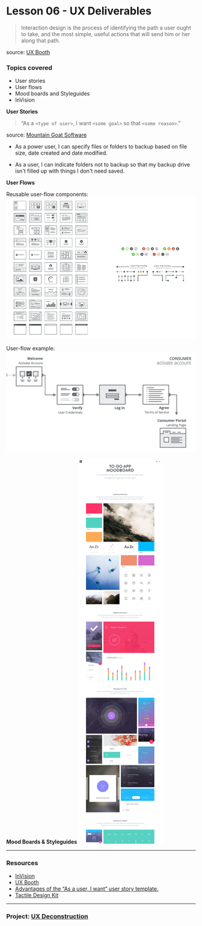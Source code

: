 # Lesson 06 - UX Deliverables


> Interaction design is the process of identifying the path a user ought to take, and the most simple, useful actions that will send him or her along that path.

source: [UX Booth][2]



### Topics covered

* User stories
* User flows
* Mood boards and Styleguides
* InVision



**User Stories**

> “As a `<type of user>`, I want `<some goal>` so that `<some reason>`.”

source: [Mountain Goat Software][3]


* As a power user, I can specify files or folders to backup based on file size, date created and date modified.

* As a user, I can indicate folders not to backup so that my backup drive isn't filled up with things I don't need saved.


**User Flows**

Reusable user-flow components:
![Reusable user-flow components](img/user-flows-components.png)


User-flow example:
![User-flow example](img/user-flow-example.jpg)


**Mood Boards & Styleguides**
![Mood-board example](img/mood-board-example.png)



- - -

### Resources


* [InVision][1]
* [UX Booth][2]
* [Advantages of the “As a user, I want” user story template.][3]
* [Tactile Design Kit][4]


[1]:  https://www.invisionapp.com/
[2]:  http://www.uxbooth.com/
[3]:  https://www.mountaingoatsoftware.com/blog/advantages-of-the-as-a-user-i-want-user-story-template
[4]:  http://tactiledesignkit.com/


- - -

### Project: [UX Deconstruction](../../projects/03-ux-deconstruction/project-03.md)

